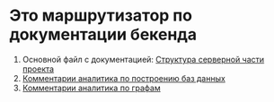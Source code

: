 # Это маршрутизатор по документации бекенда


 1) Основной файл с документацией: [Структура серверной части проекта](api/project_struct.md)
 2) [Комментарии аналитика по построению баз данных](https://docs.google.com/document/d/1Tjato8Mk-Es8S31wjltCpZzrxeRwo2VVtn10GhyUrEs/edit?usp=share_link)
 3) [Комментарии аналитика по графам](https://docs.google.com/document/d/1HSCBiQT7xjXZTGo4UxxBNcAv-7u3hcXNmn9Fp6gCO7g/edit?usp=share_link)
